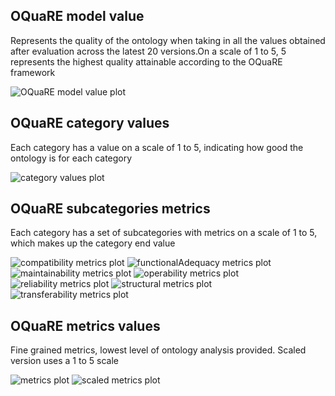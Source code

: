 ## OQuaRE model value
Represents the quality of the ontology when taking in all the values obtained after evaluation across the latest 20 versions.On a scale of 1 to 5, 5 represents the highest quality attainable according to the OQuaRE framework

![OQuaRE model value plot](img/ontologyAGRO_OQuaRE_model_values.png)
## OQuaRE category values
Each category has a value on a scale of 1 to 5, indicating how good the ontology is for each category

![category values plot](img/ontologyAGRO_category_values.png)
## OQuaRE subcategories metrics
Each category has a set of subcategories with metrics on a scale of 1 to 5, which makes up the category end value

![compatibility metrics plot](img/ontologyAGRO_compatibility_subcategories_metrics.png)
![functionalAdequacy metrics plot](img/ontologyAGRO_functionalAdequacy_subcategories_metrics.png)
![maintainability metrics plot](img/ontologyAGRO_maintainability_subcategories_metrics.png)
![operability metrics plot](img/ontologyAGRO_operability_subcategories_metrics.png)
![reliability metrics plot](img/ontologyAGRO_reliability_subcategories_metrics.png)
![structural metrics plot](img/ontologyAGRO_structural_subcategories_metrics.png)
![transferability metrics plot](img/ontologyAGRO_transferability_subcategories_metrics.png)
## OQuaRE metrics values
Fine grained metrics, lowest level of ontology analysis provided. Scaled version uses a 1 to 5 scale

![metrics plot](img/ontologyAGRO_metrics.png)
![scaled metrics plot](img/ontologyAGRO_scaled_metrics.png)
